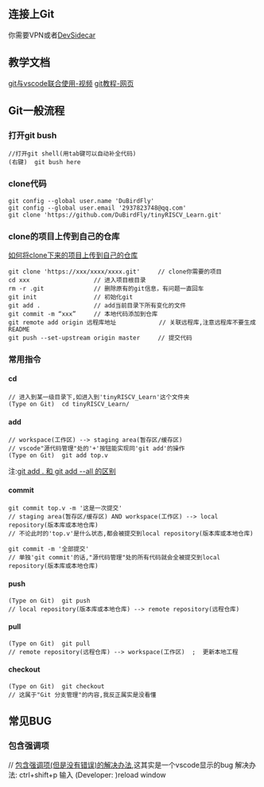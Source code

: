 ## 连接上Git
你需要VPN或者[DevSidecar](https://gitee.com/docmirror/dev-sidecar)

## 教学文档
[git与vscode联合使用-视频](https://www.bilibili.com/video/BV1ua41167Ma)
[git教程-网页](https://www.runoob.com/git/git-tutorial.html)

## Git一般流程



### 打开git bush
```git
//打开git shell(用tab键可以自动补全代码)
(右键)  git bush here                        
```

### clone代码
```git
git config --global user.name 'DuBirdFly'
git config --global user.email '2937823748@qq.com'
git clone 'https://github.com/DuBirdFly/tinyRISCV_Learn.git'
```

### clone的项目上传到自己的仓库
[如何将clone下来的项目上传到自己的仓库](https://blog.csdn.net/m0_55546349/article/details/121786789)<br>
```git
git clone 'https://xxx/xxxx/xxxx.git'     // clone你需要的项目
cd xxx                  // 进入项目根目录
rm -r .git              // 删除原有的git信息，有问题一直回车
git init                // 初始化git
git add .               // add当前目录下所有变化的文件
git commit -m “xxx”     // 本地代码添加到仓库
git remote add origin 远程库地址            // 关联远程库,注意远程库不要生成README
git push --set-upstream origin master     // 提交代码
```

### 常用指令

#### cd
```git
// 进入到某一级目录下,如进入到'tinyRISCV_Learn'这个文件夹
(Type on Git)  cd tinyRISCV_Learn/                
```
#### add
```git
// workspace(工作区) --> staging area(暂存区/缓存区)
// vscode"源代码管理"处的'+'按钮能实现同'git add'的操作
(Type on Git)  git add top.v                      
```
注:[git add . 和 git add --all 的区别](https://www.cnblogs.com/yinyuxing/p/15840508.html)

#### commit
```git
git commit top.v -m '这是一次提交'   
// staging area(暂存区/缓存区) AND workspace(工作区) --> local repository(版本库或本地仓库)
// 不论此时的'top.v'是什么状态,都会被提交到local repository(版本库或本地仓库)
```
```git 
git commit -m '全部提交'            
// 单独'git commit'的话,"源代码管理"处的所有代码就会全被提交到local repository(版本库或本地仓库)
```

#### push
```git 
(Type on Git)  git push
// local repository(版本库或本地仓库) --> remote repository(远程仓库)
```

#### pull
```git
(Type on Git)  git pull
// remote repository(远程仓库) --> workspace(工作区)  ;  更新本地工程
```

#### checkout
```git
(Type on Git)  git checkout
// 这属于"Git 分支管理"的内容,我反正属实是没看懂
```

## 常见BUG
### 包含强调项
// [包含强调项(但是没有错误)的解决办法](https://stackoverflow.com/questions/59366833/vs-code-containes-emphasized-items-but-no-error),这其实是一个vscode显示的bug
解决办法:  ctrl+shift+p 输入 (Developer: )reload window







<br>
<br>
<br>
<br>
<br>
<br>
<br>
<br>
<br>